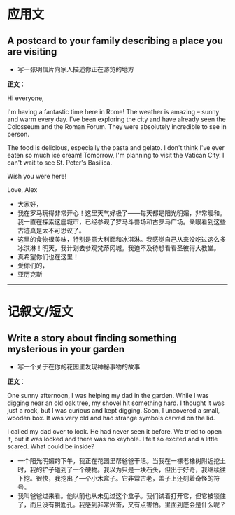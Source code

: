 # 应用文

## A postcard to your family describing a place you are visiting
- 写一张明信片向家人描述你正在游览的地方

**正文**：

Hi everyone,

I'm having a fantastic time here in Rome! The weather is amazing – sunny and warm every day. I've been exploring the city and have already seen the Colosseum and the Roman Forum. They were absolutely incredible to see in person.

The food is delicious, especially the pasta and gelato. I don't think I've ever eaten so much ice cream! Tomorrow, I'm planning to visit the Vatican City. I can't wait to see St. Peter's Basilica.

Wish you were here!

Love,
Alex

- 大家好，
- 我在罗马玩得非常开心！这里天气好极了——每天都是阳光明媚，非常暖和。我一直在探索这座城市，已经参观了罗马斗兽场和古罗马广场。亲眼看到这些古迹真是太不可思议了。
- 这里的食物很美味，特别是意大利面和冰淇淋。我感觉自己从来没吃过这么多冰淇淋！明天，我计划去参观梵蒂冈城。我迫不及待想看看圣彼得大教堂。
- 真希望你们也在这里！
- 爱你们的，
- 亚历克斯

---

# 记叙文/短文

## Write a story about finding something mysterious in your garden
- 写一个关于在你的花园里发现神秘事物的故事

**正文**：

One sunny afternoon, I was helping my dad in the garden. While I was digging near an old oak tree, my shovel hit something hard. I thought it was just a rock, but I was curious and kept digging. Soon, I uncovered a small, wooden box. It was very old and had strange symbols carved on the lid.

I called my dad over to look. He had never seen it before. We tried to open it, but it was locked and there was no keyhole. I felt so excited and a little scared. What could be inside?

- 一个阳光明媚的下午，我正在花园里帮爸爸干活。当我在一棵老橡树附近挖土时，我的铲子碰到了一个硬物。我以为只是一块石头，但出于好奇，我继续往下挖。很快，我挖出了一个小木盒子。它非常古老，盖子上还刻着奇怪的符号。
- 我叫爸爸过来看。他以前也从未见过这个盒子。我们试着打开它，但它被锁住了，而且没有钥匙孔。我感到非常兴奋，又有点害怕。里面到底会是什么呢？
